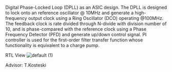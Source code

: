 Digital Phase-Locked Loop (DPLL) as an ASIC design. 
The DPLL is designed to lock onto an reference oscillator @ 10MHz and generate a high-frequency output clock using a Ring Oscillator (DCO) operating @100MHz.
The feedback clock is rate divided through N-divide with division number of 10, and is phase-compared with the reference clock using a Phase Frequency Detector (PFD) and generate up/down control signal.
PI controller is used for the first-order filter transfer function whose functionality is equivalent to a charge pump.

RTL View
![default (1)](https://github.com/user-attachments/assets/788456bc-c500-4e06-a2b6-a815e76ecb4e)

Advisor:   T.Kosteski
